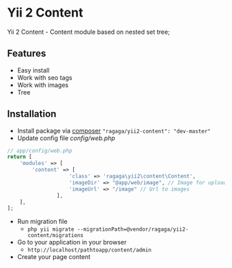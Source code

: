 Yii 2 Content
=========

Yii 2 Content - Content module based on nested set tree;

## Features

* Easy install
* Work with seo tags
* Work with images
* Tree

## Installation

* Install package via [composer](http://getcomposer.org/download/) ```"ragaga/yii2-content": "dev-master"```
* Update config file *config/web.php*

```php
// app/config/web.php
return [
    'modules' => [
        'content' => [
                    'class' => 'ragaga\yii2\content\Content',
                    'imageDir' => "@app/web/image", // Image for upload files
                    'imageUrl' => "/image" // Url to images
                ],
    ],
];
```

* Run migration file
    * ```php yii migrate --migrationPath=@vendor/ragaga/yii2-content/migrations```
* Go to your application in your browser
    * ```http://localhost/pathtoapp/content/admin```
* Create your page content
